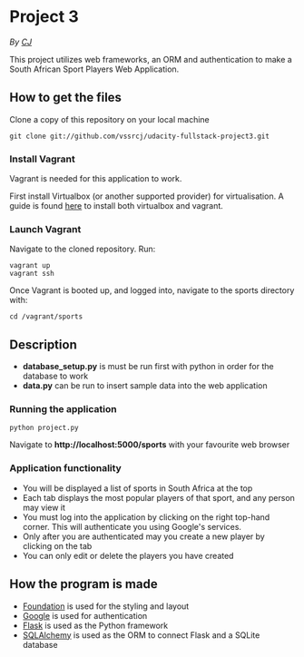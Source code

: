 # Project 3

*By [CJ](https://github.com/vssrcj)*

This project utilizes web frameworks, an ORM and authentication to make a South African Sport Players Web Application.

## How to get the files

Clone a copy of this repository on your local machine

```
git clone git://github.com/vssrcj/udacity-fullstack-project3.git
```

### Install Vagrant

Vagrant is needed for this application to work.

First install Virtualbox (or another supported provider) for virtualisation.
A guide is found [here](https://www.udacity.com/wiki/ud197/install-vagrant) to install both virtualbox and vagrant.

### Launch Vagrant

Navigate to the cloned repository.
Run:
```
vagrant up
vagrant ssh
```

Once Vagrant is booted up, and logged into, navigate to the sports directory with:
```
cd /vagrant/sports
```

Description
-----------

* **database_setup.py** is must be run first with python in order for the database to work
* **data.py** can be run to insert sample data into the web application

### Running the application

```
python project.py
```
Navigate to **http://localhost:5000/sports** with your favourite web browser

### Application functionality

* You will be displayed a list of sports in South Africa at the top
* Each tab displays the most popular players of that sport, and any person may view it
* You must log into the application by clicking on the right top-hand corner.  This will authenticate you using Google's services.
* Only after you are authenticated may you create a new player by clicking on the tab
* You can only edit or delete the players you have created

How the program is made
-----------------------
* [Foundation](http://foundation.zurb.com/) is used for the styling and layout
* [Google](https://developers.google.com/identity/) is used for authentication
* [Flask](http://flask.pocoo.org/) is used as the Python framework
* [SQLAlchemy](http://www.sqlalchemy.org/) is used as the ORM to connect Flask and a SQLite database